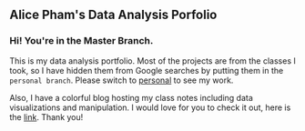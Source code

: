 ## Alice Pham's Data Analysis Porfolio

### Hi! You're in the Master Branch.
This is my data analysis portfolio. Most of the projects are from the classes I took, so I have hidden them from Google searches by putting them in the `personal branch`. Please switch to [personal](https://github.com/Naliph/DS-Portfolio/tree/personal) to see my work. 

Also, I have a colorful blog hosting my class notes including data visualizations and manipulation. I would love  for you to check it out, here is the [link](https://naliph.github.io/). Thank you!
